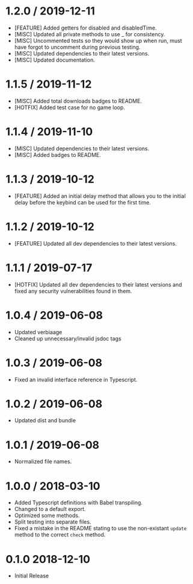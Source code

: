 1.2.0 / 2019-12-11
==================
* [FEATURE] Added getters for disabled and disabledTime.
* [MISC] Updated all private methods to use _ for consistency.
* [MISC] Uncommented tests so they would show up when run, must have forgot to uncomment during previous testing.
* [MISC] Updated dependencies to their latest versions.
* [MISC] Updated documentation.

1.1.5 / 2019-11-12
==================
* [MISC] Added total downloads badges to README.
* [HOTFIX] Added test case for no game loop.

1.1.4 / 2019-11-10
==================
* [MISC] Updated dependencies to their latest versions.
* [MISC] Added badges to README.

1.1.3 / 2019-10-12
==================
* [FEATURE] Added an initial delay method that allows you to the initial delay before the keybind can be used for the first time.

1.1.2 / 2019-10-12
==================
* [FEATURE] Updated all dev dependencies to their latest versions.

1.1.1 / 2019-07-17
==================
* [HOTFIX] Updated all dev dependencies to their latest versions and fixed any security vulnerabilities found in them.

1.0.4 / 2019-06-08
==================
* Updated verbiaage
* Cleaned up unnecessary/invalid jsdoc tags

1.0.3 / 2019-06-08
==================
* Fixed an invalid interface reference in Typescript.

1.0.2 / 2019-06-08
==================
* Updated dist and bundle

1.0.1 / 2019-06-08
==================
* Normalized file names.

1.0.0 / 2018-03-10
===================
* Added Typescript definitions with Babel transpiling.
* Changed to a default export.
* Optimized some methods.
* Split testing into separate files.
* Fixed a mistake in the README stating to use the non-existant `update` method to the correct `check` method.

0.1.0 2018-12-10
===================
* Initial Release